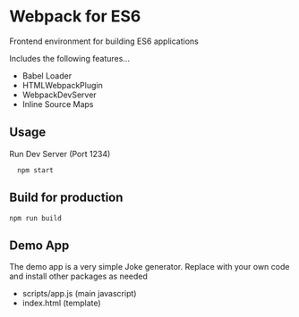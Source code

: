 # Webpack for ES6

Frontend environment for building ES6 applications

Includes the following features...

- Babel Loader
- HTMLWebpackPlugin
- WebpackDevServer
- Inline Source Maps

## Usage

Run Dev Server (Port 1234)

```
  npm start
```

## Build for production

```
npm run build
```

## Demo App

The demo app is a very simple Joke generator. Replace with your own code and install other packages as needed

- scripts/app.js (main javascript)
- index.html (template)
